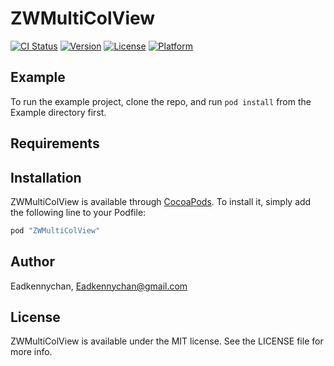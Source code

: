 # ZWMultiColView

[![CI Status](http://img.shields.io/travis/Eadkennychan@gmail.com/ZWMultiColView.svg?style=flat)](https://travis-ci.org/Eadkennychan@gmail.com/ZWMultiColView)
[![Version](https://img.shields.io/cocoapods/v/ZWMultiColView.svg?style=flat)](http://cocoapods.org/pods/ZWMultiColView)
[![License](https://img.shields.io/cocoapods/l/ZWMultiColView.svg?style=flat)](http://cocoapods.org/pods/ZWMultiColView)
[![Platform](https://img.shields.io/cocoapods/p/ZWMultiColView.svg?style=flat)](http://cocoapods.org/pods/ZWMultiColView)

## Example

To run the example project, clone the repo, and run `pod install` from the Example directory first.

## Requirements

## Installation

ZWMultiColView is available through [CocoaPods](http://cocoapods.org). To install
it, simply add the following line to your Podfile:

```ruby
pod "ZWMultiColView"
```

## Author

Eadkennychan, Eadkennychan@gmail.com

## License

ZWMultiColView is available under the MIT license. See the LICENSE file for more info.

